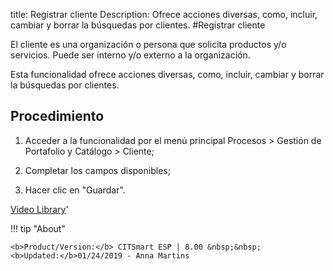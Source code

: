 title: Registrar cliente
Description: Ofrece acciones diversas, como, incluir, cambiar y borrar la búsquedas por clientes.
#Registrar cliente


El cliente es una organización o persona que solicita productos y/o servicios.
Puede ser interno y/o externo a la organización.

Esta funcionalidad ofrece acciones diversas, como, incluir, cambiar y borrar la
búsquedas por clientes.

Procedimiento
-----------------

1.  Acceder a la funcionalidad por el menú principal Procesos \> Gestión de
    Portafolio y Catálogo \> Cliente;

2.  Completar los campos disponibles;

3.  Hacer clic en "Guardar".


<i class='fa fa-youtube-play  fa-2x' style='color:#97ce17;vertical-align: middle;'> </i> [Video Library](https://www.youtube.com/playlist?list=PLB5qK2uzf2ROUXdrTeH-_n6tXmG4oPtoz)'

!!! tip "About"

    <b>Product/Version:</b> CITSmart ESP | 8.00 &nbsp;&nbsp;
    <b>Updated:</b>01/24/2019 - Anna Martins
